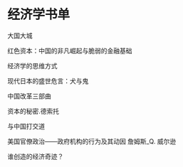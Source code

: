 # 经济学书单
大国大城

红色资本：中国的非凡崛起与脆弱的金融基础

经济学的思维方式

现代日本的盛世危言：犬与鬼

中国改革三部曲

资本的秘密.德索托

与中国打交道

美国官僚政治——政府机构的行为及其动因 詹姆斯_Q. 威尔逊

谁创造的经济奇迹？